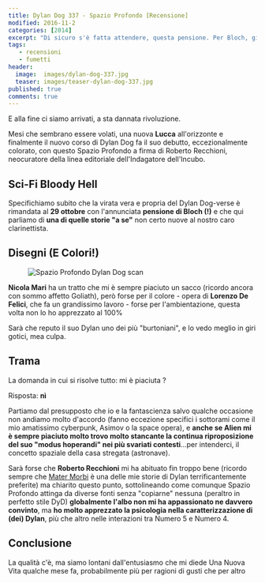 ```yaml
---
title: Dylan Dog 337 - Spazio Profondo [Recensione]
modified: 2016-11-2
categories: [2014]
excerpt: "Di sicuro s'è fatta attendere, questa pensione. Per Bloch, giusto quella trentina d'anni scarsi. Per noi, un annetto o giù di li...."
tags: 
   - recensioni
   - fumetti
header:  
  image:  images/dylan-dog-337.jpg
  teaser: images/teaser-dylan-dog-337.jpg
published: true
comments: true
---
```


E alla fine ci siamo arrivati, a sta dannata rivoluzione.

Mesi che sembrano essere volati, una nuova **Lucca** all'orizzonte e finalmente il nuovo corso di Dylan Dog fa il suo debutto, eccezionalmente colorato, con questo Spazio Profondo a firma di Roberto Recchioni, neocuratore della linea editoriale dell'Indagatore dell'Incubo.

## Sci-Fi Bloody Hell

Specifichiamo subito che la virata vera e propria del Dylan Dog-verse è rimandata al **29 ottobre** con l'annunciata **pensione di Bloch (!)** e che qui parliamo di **una di quelle storie "a se"** non certo nuove al nostro caro clarinettista.

## Disegni (E Colori!)

<figure>
<img src='http://2.bp.blogspot.com/-fq92GTqMeIM/VDv3SP4D4SI/AAAAAAAAKVg/rZRq3ADvKh8/s1600/spazio-profondo-il-nuovo-corso-di-dylan-dog-n-L-MAXqhY.jpeg' alt='Spazio Profondo Dylan Dog scan'>
</figure>

**Nicola Mari** ha un tratto che mi è sempre piaciuto un sacco (ricordo ancora con sommo affetto Goliath), però forse per il colore - opera di **Lorenzo De Felici**, che fa un grandissimo lavoro - forse per l'ambientazione, questa volta non lo ho apprezzato al 100%

Sarà che reputo il suo Dylan uno dei più "burtoniani", e lo vedo meglio in giri gotici, mea culpa.

## Trama

La domanda in cui si risolve tutto: mi è piaciuta ?

Risposta: **nì**

Partiamo dal presupposto che io e la fantascienza salvo qualche occasione non andiamo molto d'accordo (fanno eccezione specifici i sottorami come il mio amatissimo cyberpunk, Asimov o la space opera), e **anche se Alien mi è sempre piaciuto molto trovo molto stancante la continua riproposizione del suo "modus hoperandi" nei più svariati contesti**...per intenderci, il concetto spaziale della casa stregata (astronave).

Sarà forse che **Roberto Recchioni** mi ha abituato fin troppo bene (ricordo sempre che [Mater Morbi](/2013/dylan-dog-280-mater-morbi-recensione/) è una delle mie storie di Dylan terrificantemente preferite) ma chiarito questo punto, sottolineando come comunque Spazio Profondo attinga da diverse fonti senza "copiarne" nessuna (peraltro in perfetto stile DyD) **globalmente l'albo non mi ha appassionato ne davvero convinto**, ma **ho molto apprezzato la psicologia nella caratterizzazione di (dei) Dylan**, più che altro nelle interazioni tra Numero 5 e Numero 4.

## Conclusione

La qualità c'è, ma siamo lontani dall'entusiasmo che mi diede Una Nuova Vita qualche mese fa, probabilmente più per ragioni di gusti che per altro
